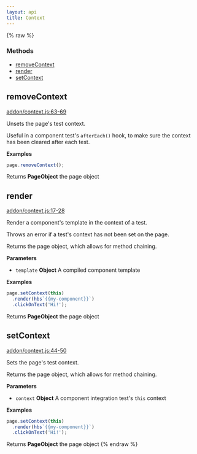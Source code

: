 ```yaml
---
layout: api
title: Context
---
```


{% raw %}
### Methods

- [removeContext](#removecontext)
- [render](#render)
- [setContext](#setcontext)

## removeContext

[addon/context.js:63-69](https://github.com/san650/ember-cli-page-object/blob/559c583f5ae5de8a69c2b4552398ae47310af700/addon/context.js#L63-L69 "Source code on GitHub")

Unsets the page's test context.

Useful in a component test's `afterEach()` hook, to make sure the context has been cleared after each test.

**Examples**

```javascript
page.removeContext();
```

Returns **PageObject** the page object

## render

[addon/context.js:17-28](https://github.com/san650/ember-cli-page-object/blob/559c583f5ae5de8a69c2b4552398ae47310af700/addon/context.js#L17-L28 "Source code on GitHub")

Render a component's template in the context of a test.

Throws an error if a test's context has not been set on the page.

Returns the page object, which allows for method chaining.

**Parameters**

-   `template` **Object** A compiled component template

**Examples**

```javascript
page.setContext(this)
  .render(hbs`{{my-component}}`)
  .clickOnText('Hi!');
```

Returns **PageObject** the page object

## setContext

[addon/context.js:44-50](https://github.com/san650/ember-cli-page-object/blob/559c583f5ae5de8a69c2b4552398ae47310af700/addon/context.js#L44-L50 "Source code on GitHub")

Sets the page's test context.

Returns the page object, which allows for method chaining.

**Parameters**

-   `context` **Object** A component integration test's `this` context

**Examples**

```javascript
page.setContext(this)
  .render(hbs`{{my-component}}`)
  .clickOnText('Hi!');
```

Returns **PageObject** the page object
{% endraw %}
